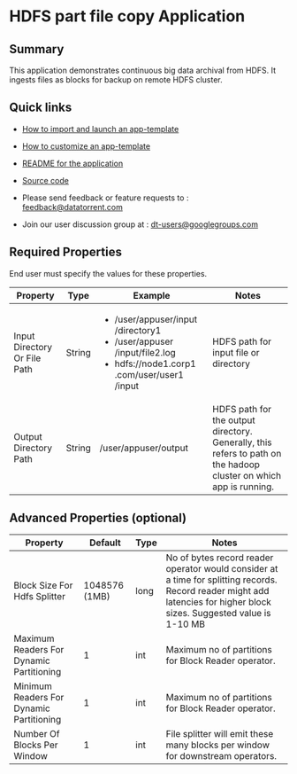 # HDFS part file copy Application

## Summary

This application demonstrates continuous big data archival from HDFS.
It ingests files as blocks for backup on remote HDFS cluster.

## Quick links

-  <a
    href="../common/import-launch"  class="docs" id="docs" ga-track="docs"
    target="_blank">How to import and launch an app-template</a>

-  <a
    href="../common/customize"  class="docs" id="docs" ga-track="docs"
    target="_blank">How to customize an app-template</a>

-  <a
    href="https://github.com/DataTorrent/moodI/tree/master/app-templates/hdfs-part-file-copy"  class="docs" id="docs" ga-track="docs"
    target="_blank">README for the application</a>
- <a
   href="https://github.com/DataTorrent/moodI/tree/master/app-templates/hdfs-part-file-copy"  class="github" id="github" ga-track="github" target="_blank">Source code</a>

- Please send feedback or feature requests to :
    <a href="mailto:feedback@datatorrent.com"  class="feedback" id="feedback" ga-track="feedback">feedback@datatorrent.com</a>

- Join our user discussion group at :
    <a href="mailto:dt-users@googlegroups.com"  class="maillist" id="maillist" ga-track="maillist">dt-users@googlegroups.com</a>

## Required Properties
End user must specify the values for these properties.

|Property|Type|Example|Notes|
|---|---|-----|--|
|Input Directory Or File Path|String|<ul><li>/user/appuser/input /directory1</li><li>/user/appuser /input/file2.log</li><li>hdfs://node1.corp1 .com/user/user1 /input</li></ul>|HDFS path for input file or directory
|Output Directory Path|String|/user/appuser/output|HDFS path for the output directory. Generally, this refers to path on the hadoop cluster on which app is running.|

## Advanced Properties (optional)
|Property|Default|Type|Notes|
|--------|-------|----|-----|
|Block Size For Hdfs Splitter| 1048576 (1MB)|long|No of bytes record reader operator would consider at a time for splitting records. Record reader might add latencies for higher block sizes. Suggested value is 1-10 MB|
|Maximum Readers For Dynamic Partitioning| 1|int|Maximum no of partitions for Block Reader operator. |
|Minimum Readers For Dynamic Partitioning| 1|int|Maximum no of partitions for Block Reader operator. |
|Number Of Blocks Per Window| 1|int|File splitter will emit these many blocks per window for downstream operators. |
